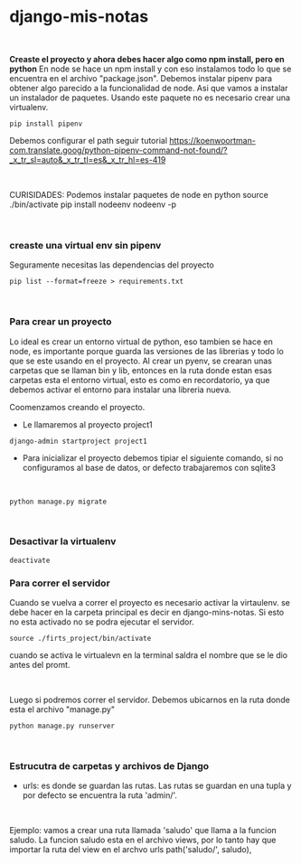 # django-mis-notas

</br>

**Creaste el proyecto y ahora debes hacer algo como npm install, pero en python**
En node se hace un npm install y con eso instalamos todo lo que se encuentra en el archivo "package.json". Debemos instalar pipenv para obtener algo parecido a la funcionalidad de node. Asi que vamos a instalar un instalador de paquetes. Usando este paquete no es necesario crear una virtualenv.

```
pip install pipenv
```
Debemos configurar el path seguir tutorial
https://koenwoortman-com.translate.goog/python-pipenv-command-not-found/?_x_tr_sl=auto&_x_tr_tl=es&_x_tr_hl=es-419

</br>

CURISIDADES:
Podemos instalar paquetes de node en python
source ./bin/activate
pip install nodeenv
nodeenv -p

</br>

### creaste una virtual env sin pipenv
Seguramente necesitas las dependencias del proyecto
```
pip list --format=freeze > requirements.txt
```

</br>

### Para crear un proyecto
Lo ideal es crear un entorno virtual de python, eso tambien se hace en node, es importante porque guarda las versiones de las librerias y todo lo que se este usando en el proyecto. Al crear un pyenv, se crearan unas carpetas que se llaman bin y lib, entonces en la ruta donde estan esas carpetas esta el entorno virtual, esto es como en recordatorio, ya que debemos activar el entorno para instalar una libreria nueva.

Coomenzamos creando el proyecto.

* Le llamaremos al proyecto project1
```
django-admin startproject project1
```

* Para inicializar el proyecto debemos tipiar el siguiente comando, si no configuramos al base de datos, or defecto trabajaremos con sqlite3

</br>

```
python manage.py migrate
```

</br>

### Desactivar la virtualenv
```
deactivate
```

### Para correr el servidor
Cuando se vuelva a correr el proyecto es necesario activar
la virtaulenv. se debe hacer en la carpeta principal es decir en django-mins-notas. Si esto no esta activado no se podra ejecutar el servidor.


```
source ./firts_project/bin/activate

```
cuando se activa le virtualevn en la terminal saldra el nombre que se le dio antes del promt.

</br>

Luego si podremos correr el servidor. Debemos ubicarnos en la ruta donde esta el archivo "manage.py"

```
python manage.py runserver
```

</br>



### Estrucutra de carpetas y archivos de Django

* urls:  es donde se guardan las rutas. Las rutas se guardan en una tupla y por defecto se encuentra la ruta 'admin/'.

</br>

Ejemplo: vamos a crear una ruta llamada 'saludo' que llama a la funcion saludo. La funcion saludo esta en el archivo views, por lo tanto hay que importar la ruta del view en el archvo urls
    path('saludo/', saludo),

